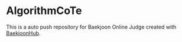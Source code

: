 # AlgorithmCoTe
This is a auto push repository for Baekjoon Online Judge created with [BaekjoonHub](https://github.com/BaekjoonHub/BaekjoonHub).
